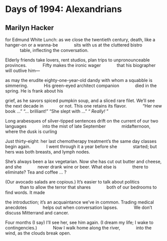 # Days of 1994: Alexandrians
## Marilyn Hacker
for Edmund White
Lunch: as we close the twentieth century,
death, like a hanger-on or a wanna-be
            sits with us at the cluttered bistro
            table, inflecting the conversation.

Elderly friends take lovers, rent studios,
plan trips to unpronounceable provinces.
            Fifty makes the ironic wager
            that his biographer will outlive him—

as may the erudite eighty-one-year-old
dandy with whom a squabble is simmering.
            His green-eyed architect companion
            died in the spring. He is frank about his

grief, as he savors spiced pumpkin soup, and a
sliced rare filet. We’ll see the next decade in
            or not. This one retains its flavor.
            “Her new book ...” “... brilliant!” “She slept with ...” “
_Really!_ ”

Long arabesques of silver-tipped sentences
drift on the current of our two languages
            into the mist of late September
            midafternoon, where the dusk is curling

Just thirty-eight: her last chemotherapy
treatment’s the same day classes begin again.
            I went through it a year before she
            started; but hers was both breasts, and lymph nodes.

She’s always been a lax vegetarian.
Now she has cut out butter and cheese, and she
            never drank wine or beer. What else is
            there to eliminate? Tea and coffee ... ?

(Our avocado salads are copious.)
It’s easier to talk about politics
            than to allow the terror that shares
            both of our bedrooms to find words. It made

the introduction; it’s an acquaintance we’ve
in common. Trading medical anecdotes
            helps out when conversation lapses.
            We don’t discuss Mitterrand and cancer.

Four months (I say) I’ll see her, see him again.
(I dream my life; I wake to contingencies.)
            Now I walk home along the river,
            into the wind, as the clouds break open.